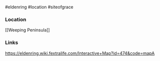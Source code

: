 #eldenring #location #siteofgrace 
### Location
[[Weeping Peninsula]]
### Links
https://eldenring.wiki.fextralife.com/Interactive+Map?id=474&code=mapA